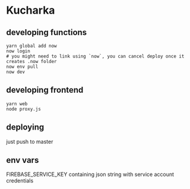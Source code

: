 # Kucharka

## developing functions

```
yarn global add now
now login
# you might need to link using `now`, you can cancel deploy once it creates .now folder
now env pull
now dev
```

## developing frontend

```
yarn web
node proxy.js
```

## deploying

just push to master

## env vars

FIREBASE_SERVICE_KEY containing json string with service account credentials
